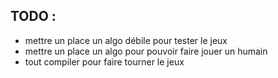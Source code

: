 ## TODO : 

- mettre un place un algo débile pour tester le jeux 
- mettre un place un algo pour pouvoir faire jouer un humain 
- tout compiler pour faire tourner le jeux 
